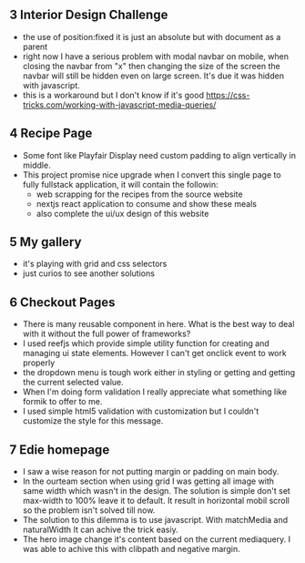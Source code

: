 ## 3 Interior Design Challenge
- the use of position:fixed it is just an absolute but with document as a parent 
- right now I have a serious problem with modal navbar on mobile, when closing the navbar from "x" then changing the size of the screen the navbar will still be hidden even on large screen. It's due it was hidden with javascript.
- this is a workaround but I don't know if it's good https://css-tricks.com/working-with-javascript-media-queries/


## 4 Recipe Page
- Some font like Playfair Display need custom padding to align vertically in middle.
- This project promise nice upgrade when I convert this single page to fully fullstack application, it will contain the followin: 
  - web scrapping for the recipes from the source website
  - nextjs react application to consume and show these meals
  - also complete the ui/ux design of this website


## 5 My gallery 
- it's playing with grid and css selectors 
- just curios to see another solutions

## 6 Checkout Pages 
- There is many reusable component in here. What is the best way to deal with it without the full power of frameworks?
- I used reefjs which provide simple utility function for creating and managing ui state elements. However I can't get onclick event to work properly
- the dropdown menu is tough work either in styling or getting and getting the current selected value.
- When I'm doing form validation I really appreciate what something like formik to offer to me. 
- I used simple html5 validation with customization but I couldn't customize the style for this message.


## 7 Edie homepage
- I saw a wise reason for not putting margin or padding on main body.
- In the ourteam section when using grid I was getting all image with same width which wasn't in the design. The solution is simple don't set max-width to 100% leave it to default. It result in horizontal mobil scroll so the problem isn't solved till now.
- The solution to this dilemma is to use javascript. With matchMedia and naturalWidth It can achive the trick easiy. 
- The hero image change it's content based on the current mediaquery. I was able to achive this with clibpath and negative margin.